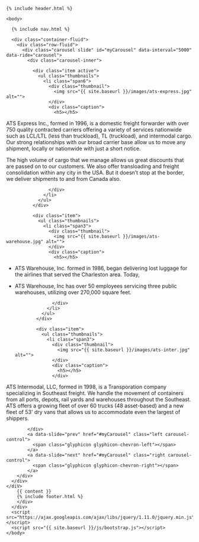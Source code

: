 ---
---

<!DOCTYPE html>
<html>
  <div class="container-fluid">
  
    {% include header.html %}

    <body>

      {% include nav.html %}

      <div class="container-fluid">
        <div class="row-fluid">
          <div class="carousel slide" id="myCarousel" data-interval="5000" data-ride="carousel">
            <div class="carousel-inner">

              <div class="item active">
                <ul class="thumbnails">
                  <li class="span6">
                    <div class="thumbnail">
                      <img src="{{ site.baseurl }}/images/ats-express.jpg" alt="">
                    </div>
                    <div class="caption">
                      <h5></h5>
                      
ATS Express Inc., formed in 1996, is a domestic freight forwarder with over 750 quality contracted carriers offering a variety of services nationwide such as LCL/LTL (less than truckload), TL (truckload), and intermodal cargo. Our strong relationships with our broad carrier base allow us to move any shipment, locally or nationwide with just a short notice. 

The high volume of cargo that we manage allows us great discounts that are passed on to our customers. We also offer transloading and freight consolidation within any city in the USA. But it doesn’t stop at the border, we deliver shipments to and from Canada also.

                    </div>
                  </li>
                </ul>
              </div>

              <div class="item">
                <ul class="thumbnails">
                  <li class="span3">
                    <div class="thumbnail">
                      <img src="{{ site.baseurl }}/images/ats-warehouse.jpg" alt="">
                    </div>
                    <div class="caption">
                      <h5></h5>

* ATS Warehouse, Inc. formed in 1986, began delivering lost luggage for the airlines that served the Charleston area. Today, 
* ATS Warehouse, Inc has over 50 employees servicing three public warehouses, utilizing over 270,000 square feet.

                    </div>
                  </li>
                </ul>
              </div>

              <div class="item">
                <ul class="thumbnails">
                  <li class="span3">
                    <div class="thumbnail">
                      <img src="{{ site.baseurl }}/images/ats-inter.jpg" alt="">
                    </div>
                    <div class="caption">
                      <h5></h5>
                    </div>
ATS Intermodal, LLC, formed in 1998, is a Transporation company specializing in Southeast freight. 
We handle the movement of containers from all ports, depots, rail yards and warehouses throughout the Southeast. 
ATS offers a growing fleet of over 60 trucks (48 asset-based) and a new fleet of 53' dry vans that allows us to accommodate even the largest of shippers.
                  </li>
                </ul>
              </div>

            </div>
            <a data-slide="prev" href="#myCarousel" class="left carousel-control">
              <span class="glyphicon glyphicon-chevron-left"></span>
            </a>
            <a data-slide="next" href="#myCarousel" class="right carousel-control">
              <span class="glyphicon glyphicon-chevron-right"></span>
            </a>
        </div>
      </div>
    </diV>
        {{ content }}
        {% include footer.html %}
        </div>
      </div>
      <script src="https://ajax.googleapis.com/ajax/libs/jquery/1.11.0/jquery.min.js"></script>
      <script src="{{ site.baseurl }}/js/bootstrap.js"></script>
    </body>
  </div>

  



</html>
